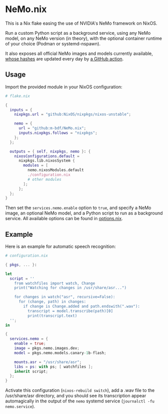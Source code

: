 # NeMo.nix

This is a Nix flake easing the use of NVIDIA's NeMo framework on NixOS.

Run a custom Python script as a background service,
using any NeMo model, on any NeMo version (in theory),
with the optional container runtime of your choice (Podman or systemd-nspawn).

It also exposes all official NeMo images and models currently available,
[whose hashes](https://m-bdf.github.io/NeMo.nix)
are updated every day by [a GitHub action](.github/workflows/deploy.yml).

## Usage

Import the provided module in your NixOS configuration:

``` nix
# flake.nix

{
  inputs = {
    nixpkgs.url = "github:NixOS/nixpkgs/nixos-unstable";

    nemo = {
      url = "github:m-bdf/NeMo.nix";
      inputs.nixpkgs.follows = "nixpkgs";
    };
  };

  outputs = { self, nixpkgs, nemo }: {
    nixosConfigurations.default =
      nixpkgs.lib.nixosSystem {
        modules = [
          nemo.nixosModules.default
          ./configuration.nix
          # other modules
        ];
      };
  };
}
```

Then set the `services.nemo.enable` option to `true`,
and specify a NeMo image, an optional NeMo model,
and a Python script to run as a background service.
All available options can be found in [options.nix](options.nix).

## Example

Here is an example for automatic speech recognition:

``` nix
# configuration.nix

{ pkgs, ... }:

let
  script = ''
    from watchfiles import watch, Change
    print("Watching for changes in /usr/share/asr...")

    for changes in watch("asr", recursive=False):
      for (change, path) in changes:
        if change is Change.added and path.endswith(".wav"):
          transcript = model.transcribe(path)[0]
          print(transcript.text)
  '';
in

{
  services.nemo = {
    enable = true;
    image = pkgs.nemo.images.dev;
    model = pkgs.nemo.models.canary-1b-flash;

    mounts.asr = "/usr/share/asr";
    libs = ps: with ps; [ watchfiles ];
    inherit script;
  };
}
```

Activate this configuration (`nixos-rebuild switch`),
add a .wav file to the /usr/share/asr directory,
and you should see its transcription appear automagically
in the output of the `nemo` systemd service (`journalctl -fu nemo.service`).

